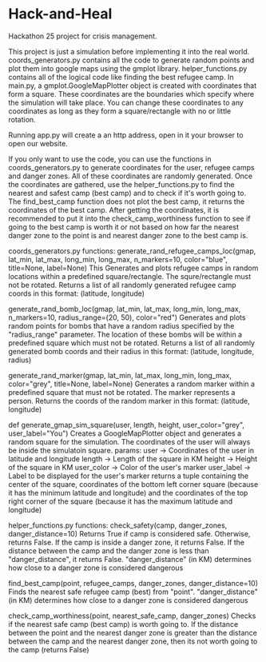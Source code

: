 # Hack-and-Heal
Hackathon 25 project for crisis management.

This project is just a simulation before implementing it into the real world. coords_generators.py contains all the code to generate random points and plot them into google maps using the gmplot library. helper_functions.py contains all of the logical code like finding the best refugee camp. In main.py, a gmplot.GoogleMapPlotter object is created with coordinates that form a square. These coordinates are the boundaries which specify where the simulation will take place. You can change these coordinates to any coordinates as long as they form a square/rectangle with no or little rotation.

Running app.py will create a an http address, open in it your browser to open our website.

If you only want to use the code, you can use the functions in coords_generators.py to generate coordinates for the user, refugee camps and danger zones. All of these coordinates are randomly generated.
Once the coordinates are gathered, use the helper_functions.py to find the nearest and safest camp (best camp) and to check if it's worth going to. The find_best_camp function does not plot the best camp, it returns the coordinates of the best camp. After getting the coordinates, it is recommended to put it into the check_camp_worthiness function to see if going to the best camp is worth it or not based on how far the nearest danger zone to the point is and nearest danger zone to the best camp is.

coords_generators.py functions:
  generate_rand_refugee_camps_loc(gmap, lat_min, lat_max, long_min, long_max, n_markers=10, color="blue", title=None, label=None)
    This Generates and plots refugee camps in random locations within a predefined square/rectangle. The squre/rectangle must not be rotated. Returns a list of all randomly generated refugee camp coords in this       format: (latitude, longitude)

  generate_rand_bomb_loc(gmap, lat_min, lat_max, long_min, long_max, n_markers=10, radius_range=(20, 50), color="red")
    Generates and plots random points for bombs that have a random radius specified by the "radius_range" parameter. The location of these bombs will be within a predefined square which must not be rotated.           Returns a list of all randomly generated bomb coords and their radius in this format: (latitude, longitude, radius)

  generate_rand_marker(gmap, lat_min, lat_max, long_min, long_max, color="grey", title=None, label=None)
    Generates a random marker within a predefined square that must not be rotated. The marker represents a person. Returns the coords of the random marker in this format: (latitude, longitude)

  def generate_gmap_sim_square(user, length, height, user_color="grey", user_label="You")
    Creates a GoogleMapPlotter object and generates a random square for the simulation. The coordinates of the user will always be inside the
    simulatoin square.
    params:
    user -> Coordinates of the user in latitude and longitude
    length -> Length of the square in KM
    height -> Height of the square in KM
    user_color -> Color of the user's marker
    user_label -> Label to be displayed for the user's marker
    returns a tuple containing the center of the square, coordinates of the bottom left corner square (because it has the minimum latitude and 
    longitude) and the coordinates of the top right corner of the square (because it has the maximum latitude and longitude)
    


helper_functions.py functions:
  check_safety(camp, danger_zones, danger_distance=10)
    Returns True if camp is considered safe. Otherwise, returns False. If the camp is inside a danger zone, it returns False. If the distance between the camp and the danger zone is less than "danger_distance",       it returns False. "danger_distance" (in KM) determines how close to a danger zone is considered dangerous

  find_best_camp(point, refugee_camps, danger_zones, danger_distance=10)
    Finds the nearest safe refugee camp (best) from "point". "danger_distance" (in KM) determines how close to a danger zone is considered dangerous

  check_camp_worthiness(point, nearest_safe_camp, danger_zones)
    Checks if the nearest safe camp (best camp) is worth going to. If the distance between the point and the nearest danger zone is greater than the distance between the camp and the nearest danger zone, then its     not worth going to the camp (returns False)
